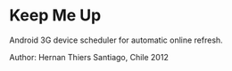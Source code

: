 Keep Me Up
=============================

Android 3G device scheduler for automatic online refresh.

Author: Hernan Thiers
Santiago, Chile
2012